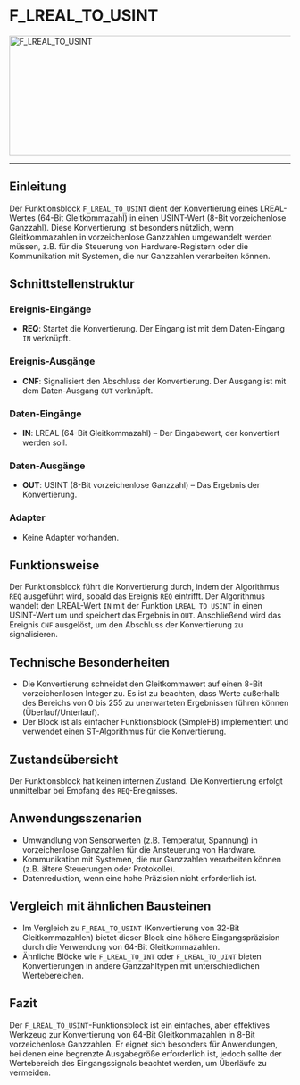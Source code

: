 # F_LREAL_TO_USINT

<img width="1463" height="214" alt="F_LREAL_TO_USINT" src="https://github.com/user-attachments/assets/65089d2d-a285-4427-8a17-fbb9a66adf8b" />

* * * * * * * * * *
## Einleitung
Der Funktionsblock `F_LREAL_TO_USINT` dient der Konvertierung eines LREAL-Wertes (64-Bit Gleitkommazahl) in einen USINT-Wert (8-Bit vorzeichenlose Ganzzahl). Diese Konvertierung ist besonders nützlich, wenn Gleitkommazahlen in vorzeichenlose Ganzzahlen umgewandelt werden müssen, z.B. für die Steuerung von Hardware-Registern oder die Kommunikation mit Systemen, die nur Ganzzahlen verarbeiten können.

## Schnittstellenstruktur

### **Ereignis-Eingänge**
- **REQ**: Startet die Konvertierung. Der Eingang ist mit dem Daten-Eingang `IN` verknüpft.

### **Ereignis-Ausgänge**
- **CNF**: Signalisiert den Abschluss der Konvertierung. Der Ausgang ist mit dem Daten-Ausgang `OUT` verknüpft.

### **Daten-Eingänge**
- **IN**: LREAL (64-Bit Gleitkommazahl) – Der Eingabewert, der konvertiert werden soll.

### **Daten-Ausgänge**
- **OUT**: USINT (8-Bit vorzeichenlose Ganzzahl) – Das Ergebnis der Konvertierung.

### **Adapter**
- Keine Adapter vorhanden.

## Funktionsweise
Der Funktionsblock führt die Konvertierung durch, indem der Algorithmus `REQ` ausgeführt wird, sobald das Ereignis `REQ` eintrifft. Der Algorithmus wandelt den LREAL-Wert `IN` mit der Funktion `LREAL_TO_USINT` in einen USINT-Wert um und speichert das Ergebnis in `OUT`. Anschließend wird das Ereignis `CNF` ausgelöst, um den Abschluss der Konvertierung zu signalisieren.

## Technische Besonderheiten
- Die Konvertierung schneidet den Gleitkommawert auf einen 8-Bit vorzeichenlosen Integer zu. Es ist zu beachten, dass Werte außerhalb des Bereichs von 0 bis 255 zu unerwarteten Ergebnissen führen können (Überlauf/Unterlauf).
- Der Block ist als einfacher Funktionsblock (SimpleFB) implementiert und verwendet einen ST-Algorithmus für die Konvertierung.

## Zustandsübersicht
Der Funktionsblock hat keinen internen Zustand. Die Konvertierung erfolgt unmittelbar bei Empfang des `REQ`-Ereignisses.

## Anwendungsszenarien
- Umwandlung von Sensorwerten (z.B. Temperatur, Spannung) in vorzeichenlose Ganzzahlen für die Ansteuerung von Hardware.
- Kommunikation mit Systemen, die nur Ganzzahlen verarbeiten können (z.B. ältere Steuerungen oder Protokolle).
- Datenreduktion, wenn eine hohe Präzision nicht erforderlich ist.

## Vergleich mit ähnlichen Bausteinen
- Im Vergleich zu `F_REAL_TO_USINT` (Konvertierung von 32-Bit Gleitkommazahlen) bietet dieser Block eine höhere Eingangspräzision durch die Verwendung von 64-Bit Gleitkommazahlen.
- Ähnliche Blöcke wie `F_LREAL_TO_INT` oder `F_LREAL_TO_UINT` bieten Konvertierungen in andere Ganzzahltypen mit unterschiedlichen Wertebereichen.

## Fazit
Der `F_LREAL_TO_USINT`-Funktionsblock ist ein einfaches, aber effektives Werkzeug zur Konvertierung von 64-Bit Gleitkommazahlen in 8-Bit vorzeichenlose Ganzzahlen. Er eignet sich besonders für Anwendungen, bei denen eine begrenzte Ausgabegröße erforderlich ist, jedoch sollte der Wertebereich des Eingangssignals beachtet werden, um Überläufe zu vermeiden.
